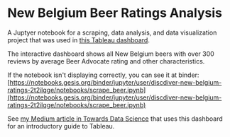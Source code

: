 # New Belgium Beer Ratings Analysis

A Juptyer notebook for a scraping, data analysis, and data visualization project that was used in [this Tableau dashboard](https://public.tableau.com/profile/jeff.hale6436#!/vizhome/NewBelgiumBeerRatings/NewBelgiumBeerAdvocateRatings). 

The interactive dashboard shows all New Belgium beers with over 300 reviews by average Beer Advocate rating and other characteristics.

If the notebook isn't displaying correctly, you can see it at binder: [https://notebooks.gesis.org/binder/jupyter/user/discdiver-new-belgium-ratings-2t2ilqge/notebooks/scrape_beer.ipynb](https://notebooks.gesis.org/binder/jupyter/user/discdiver-new-belgium-ratings-2t2ilqge/notebooks/scrape_beer.ipynb)

See [my Medium article in Towards Data Science](https://towardsdatascience.com/tableau-basics-in-six-minutes-35b50ec9ae9b) that uses this dashboard for an introductory guide to Tableau. 
